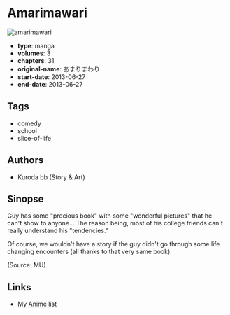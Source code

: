 # Amarimawari

![amarimawari](https://cdn.myanimelist.net/images/manga/3/158527.jpg)

-   **type**: manga
-   **volumes**: 3
-   **chapters**: 31
-   **original-name**: あまりまわり
-   **start-date**: 2013-06-27
-   **end-date**: 2013-06-27

## Tags

-   comedy
-   school
-   slice-of-life

## Authors

-   Kuroda bb (Story & Art)

## Sinopse

Guy has some "precious book" with some "wonderful pictures" that he can't show to anyone... The reason being, most of his college friends can't really understand his "tendencies."

Of course, we wouldn't have a story if the guy didn't go through some life changing encounters (all thanks to that very same book).

(Source: MU)

## Links

-   [My Anime list](https://myanimelist.net/manga/55407/Amarimawari)
